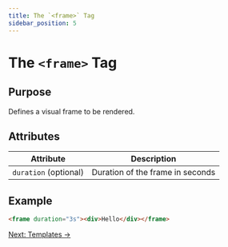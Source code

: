 ```yaml
---
title: The `<frame>` Tag
sidebar_position: 5
---
```


# The `<frame>` Tag

## **Purpose**

Defines a visual frame to be rendered.

## **Attributes**

| Attribute             | Description                      |
| --------------------- | -------------------------------- |
| `duration` (optional) | Duration of the frame in seconds |

## **Example**

```html
<frame duration="3s"><div>Hello</div></frame>
```

[Next: Templates →](/docs/templates)
